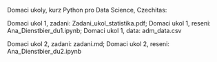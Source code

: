 Domaci ukoly, kurz Python pro Data Science, Czechitas:

Domaci ukol 1, zadani: Zadani_ukol_statistika.pdf;
Domaci ukol 1, reseni: Ana_Dienstbier_du1.ipynb;
Domaci ukol 1, data: adm_data.csv

Domaci ukol 2, zadani: zadani.md;
Domaci ukol 2, reseni: Ana_Dienstbier_du2.ipynb
